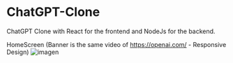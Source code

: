 # ChatGPT-Clone

ChatGPT Clone with React for the frontend and NodeJs for the backend.

HomeScreen (Banner is the same video of https://openai.com/ - Responsive Design)
![imagen](https://user-images.githubusercontent.com/68347411/216174953-b3c7c58c-61c9-46a9-a6d7-0750bd21a927.png)
